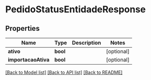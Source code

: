 # PedidoStatusEntidadeResponse

## Properties
Name | Type | Description | Notes
------------ | ------------- | ------------- | -------------
**ativo** | **bool** |  | [optional] 
**importacaoAtiva** | **bool** |  | [optional] 

[[Back to Model list]](../README.md#documentation-for-models) [[Back to API list]](../README.md#documentation-for-api-endpoints) [[Back to README]](../README.md)



